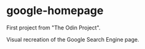 # google-homepage

First project from "The Odin Project".

Visual recreation of the Google Search Engine page.
